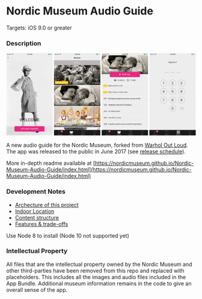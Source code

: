 # Nordic Museum Audio Guide

Targets: iOS 9.0 or greater

### Description

![Nordic Museum Audio Guide Screenshots](docs/assets/appScreenshots.png)

A new audio guide for the Nordic Museum, forked from [Warhol Out Loud](https://github.com/CMP-Studio/TheWarholOutLoud). The app was released to the public in June 2017 (see [release schedule](https://github.com/NordicMuseum/Nordic-Museum-Audio-Guide/releases)).

More in-depth readme available at [https://nordicmuseum.github.io/Nordic-Museum-Audio-Guide/index.html](https://nordicmuseum.github.io/Nordic-Museum-Audio-Guide/index.html)

### Development Notes

* [Archecture of this project](readMe/architecture.md)
* [Indoor Location](readMe/indoorLocation.md)
* [Content structure](readMe/contentStructure.md)
* [Features & trade-offs](features.md)

Use Node 8 to install (Node 10 not supported yet)

### Intellectual Property

All files that are the intellectual property owned by the Nordic Museum and other third-parties have been removed from this repo and replaced with placeholders. This includes all the images and audio files included in the App Bundle. Additional museum information remains in the code to give an overall sense of the app.


